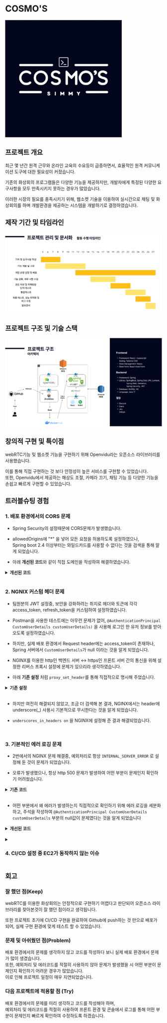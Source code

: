 # COSMO'S

![COSMO'S](https://github.com/Gom1031/portfolio/blob/main/%EA%B5%AC%EB%A6%84_1%EC%B0%A8_%ED%94%84%EB%A1%9C%EC%A0%9D%ED%8A%B8/images/logo.png)

## 프로젝트 개요

최근 몇 년간 원격 근무와 온라인 교육의 수요등이 급증하면서, 효율적인 원격 커뮤니케이션 도구에 대한 필요성이 커졌습니다.    

기존의 화상회의 프로그램들은 다양한 기능을 제공하지만, 개발자에게 특정된 다양한 요구사항을 모두 만족시키지 못하는 경우가 많았습니다.    

이러한 시장의 필요를 충족시키기 위해, 웹소켓 기술을 이용하여 실시간으로 채팅 및 화상회의를 하며 개발환경을 제공하는 시스템을 개발하기로 결정하였습니다.

## 제작 기간 및 타임라인
![Timeline](https://github.com/Gom1031/portfolio/blob/main/%EA%B5%AC%EB%A6%84_1%EC%B0%A8_%ED%94%84%EB%A1%9C%EC%A0%9D%ED%8A%B8/images/timeline.png)

## 프로젝트 구조 및 기술 스택
![architecture](https://github.com/Gom1031/portfolio/blob/main/%EA%B5%AC%EB%A6%84_1%EC%B0%A8_%ED%94%84%EB%A1%9C%EC%A0%9D%ED%8A%B8/images/architecture.png)

## 창의적 구현 및 특이점

webRTC기능 및 웹소켓 기능을 구현하기 위해 Openvidu라는 오픈소스 라이브러리를 사용했습니다.  
  
이를 통해 직접 구현하는 것 보다 안정성이 높은 서비스를 구현할 수 있었습니다.  
또한, Openvidu에서 제공하는 해상도 조절, 카메라 끄기, 채팅 기능 등 다양한 기능을 손쉽고 빠르게 구현할 수 있었습니다.

## 트러블슈팅 경험
### 1. 배포 환경에서의 CORS 문제
- Spring Security의 설정때문에 CORS문제가 발생했습니다.
  
- allowedOrigins에 "*" 을 넣어 모든 요청을 허용하도록 설정하였으나,  
Spring boot 2.4 이상부터는 와일드카드를 사용할 수 없다는 것을 검색을 통해 알게 되었습니다.

- 아래 **개선된 코드**와 같이 직접 도메인을 작성하여 해결하였습니다.

<details>
<summary><b>개선된 코드</b></summary>
<div markdown="1">

~~~java
    @Override
    public void addCorsMappings(CorsRegistry registry) {
        registry.addMapping("/**")
                .allowedOrigins("https://groomcosmos.site")
                .allowedMethods("GET", "POST", "PUT", "DELETE", "PATCH", "OPTIONS")
                .allowedHeaders("*")
                .allowCredentials(true)
                .maxAge(3600);
    }
~~~

</div>
</details>

</br>

### 2. NGNIX 커스텀 헤더 문제
- 팀원분의 JWT 설정중, 보안을 강화하려는 취지로 헤더와 토큰에 각각 access_token, refresh_token을 커스텀하여 설정하였습니다.

- Postman을 사용한 테스트에는 아무런 문제가 없어,  `@AuthenticationPrincipal CustomUserDetails customUserDetails)` 을 사용해 로그인 한 유저 정보를 받아오도록 설정하였습니다.

- 하지만, 실제 배포 환경에서 Request header에는 access_token이 존재하나, Spring 서버에서 `CustomUserDetails`가 null 이라는 것을 알게 되었습니다.
  
- NGINX를 이용한 http인 백엔드 서버 ↔ https인 프론트 서버 간의 통신을 위해 설정한 리버스 프록시 설정에 문제가 있으리라 생각하였습니다.

- 아래 **기존 설정** 처럼 `proxy_set_header`를 통해 직접적으로 명시해 주었습니다.

<details>
<summary><b>기존 설정</b></summary>
<div markdown="1">

~~~nginx
    location /api/ {
        proxy_pass http://backend-server-ip;
        proxy_http_version 1.1;
        proxy_set_header Upgrade $http_upgrade;
        proxy_set_header Connection 'upgrade';
        proxy_set_header Host $host;
        proxy_set_header X-Real-IP $remote_addr;
        proxy_set_header X-Forwarded-For $proxy_add_x_forwarded_for;
        proxy_set_header X-Forwarded-Proto $scheme;

        proxy_set_header Cookie $http_cookie;
        proxy_set_header access_token $http_access_token;

        proxy_set_header X-Access-Token $http_x_access_token;
    }
~~~

</div>
</details>

</br>

- 하지만 여전히 해결되지 않았고, 조금 더 검색해 본 결과, NGINX에서는 header에 underscore(_) 사용시 기본적으로 무시한다는 것을 알게 되었습니다.
  
- `underscores_in_headers on` 을 NGINX에 설정해 준 결과 해결되었습니다.

</br>

### 3. 기본적인 에러 로깅 문제
- 2번에서의 NGINX 문제 해결중, 예외처리로 항상 `INTERNAL_SERVER_ERROR` 로 설정해 둔 것이 문제가 되었습니다.

- 오류가 발생했으나, 항상 http 500 문제가 발생하여 어떤 부분이 문제인지 확인하기 어려웠습니다.

<details>
<summary><b>기존 코드</b></summary>
<div markdown="1">

~~~java
    // 세션 생성
    @PostMapping("/sessions")
    public ResponseEntity<String> initializeSession(@RequestBody VideoChatDto videoChatDto,
                                                    @AuthenticationPrincipal CustomUserDetails customUserDetails) {
        try {
            String sessionId = videoChatService.initializeSession(videoChatDto, customUserDetails);
            return ResponseEntity.ok(sessionId);
        }  catch (Exception e) {
            // 기타 예외 처리
            return new ResponseEntity<>("Unexpected error: " + e.getMessage(), HttpStatus.INTERNAL_SERVER_ERROR);
        }
    }
~~~

</div>
</details>

</br>

- 어떤 부분에서 왜 에러가 발생하는지 직접적으로 확인하기 위해 에러 로깅을 세분화하고, 주석을 작성하여 `@AuthenticationPrincipal CustomUserDetails customUserDetails` 부분의 null값이 문제였다는 것을 알게 되었습니다

<details>
<summary><b>개선된 코드</b></summary>
<div markdown="1">

~~~java
    // 세션 생성
    @PostMapping("/sessions")
    public ResponseEntity<String> initializeSession(@RequestBody VideoChatDto videoChatDto,
                                                    @AuthenticationPrincipal CustomUserDetails customUserDetails) {
        if (videoChatDto == null) {
            // videoChatDto가 null인 경우의 에러 메시지
            return new ResponseEntity<>("Request body (videoChatDto) is null", HttpStatus.BAD_REQUEST);
        }

        if (videoChatDto.getProperties() == null) {
            // properties 필드가 null인 경우의 에러 메시지
            return new ResponseEntity<>("'properties' field in videoChatDto is null", HttpStatus.BAD_REQUEST);
        }

        try {
            String sessionId = videoChatService.initializeSession(videoChatDto, customUserDetails);
            return ResponseEntity.ok(sessionId);
        } catch (OpenViduJavaClientException e) {
            // OpenViduJavaClientException 발생 시 처리
            return new ResponseEntity<>("OpenVidu Java Client error: " + e.getMessage(), HttpStatus.INTERNAL_SERVER_ERROR);
        } catch (OpenViduHttpException e) {
            // OpenViduHttpException 발생 시 처리
            if (e.getStatus() == HttpStatus.UNAUTHORIZED.value()) {
                return new ResponseEntity<>("OpenVidu authorization error: " + e.getMessage(), HttpStatus.UNAUTHORIZED);
            } else {
                return new ResponseEntity<>("OpenVidu HTTP error: " + e.getMessage(), HttpStatus.valueOf(e.getStatus()));
            }
        } catch (Exception e) {
            // 기타 예외 처리
            return new ResponseEntity<>("Unexpected error: " + e.getMessage(), HttpStatus.INTERNAL_SERVER_ERROR);
        }
    }
~~~

</div>
</details>

</br>

<details>
<summary><h3>4. CI/CD 설정 중 EC2가 동작하지 않는 이슈</h3></summary>
<div markdown="1">

- Jenkins를 이용하여 CI/CD를 설정하고 테스트 하던 도중, EC2가 계속해서 동작하지 않는 이슈가 발생했습니다.
- 아마존 프리티어를 이용하고 있었기에, 1GB의 램으로는 build 하는대에 문제가 발생한다는 것을 알았습니다.
- HDD의 일정 공간을 RAM처럼 사용하는 SWAP메모리를 통해 해결하였습니다.

</div>
</details>




## 회고

### 잘 했던 점(Keep)
webRTC를 이용한 화상회의는 안정적으로 구현하기 어렵다고 판단되어 오픈소스 라이브러리를 찾아본것이 잘 했던 점이라고 생각됩니다.  
  
또한 프로젝트 초기에 CI/CD 구현을 완료하여 Github에 push하는 것 만으로 배포가 되어, 실제 구현 환경에 맞게 테스트 할 수 있었습니다.  

### 문제 및 아쉬웠던 점(Problem)
배포 환경에서의 문제를 생각하지 않고 코드를 작성하다 보니 실제 배포 환경에서 문제가 많이 생겼습니다.  
또한, 예외처리 및 에러코드를 적절히 사용하지 않아 문제가 발생했을 시 어떤 부분이 문제인지 확인하기 어려운 경우가 많았습니다.  
이로 인해 프로젝트 일정이 매우 지연되었습니다.

### 다음 프로젝트에 적용할 점 (Try)
배포 환경에서의 문제를 미리 생각하고 코드를 작성해야 하며,  
예외처리 및 에러코드를 적절히 사용하여 프론트 환경 및 콘솔에서 로그를 통해 어떤 부분이 문제인지 빠르게 확인하여 수정하도록 하겠습니다.


   
